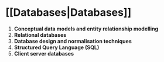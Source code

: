 # [[Databases|Databases]]
1. **Conceptual data models and entity relationship modelling**
2. **Relational databases**
3. **Database design and normalisation techniques**
4. **Structured Query Language (SQL)**
5. **Client server databases**
